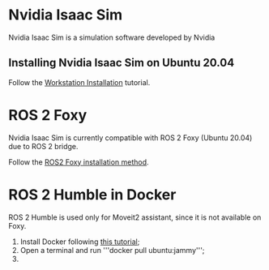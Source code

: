 # Nvidia Isaac Sim

Nvidia Isaac Sim is a simulation software developed by Nvidia

## Installing Nvidia Isaac Sim on Ubuntu 20.04

Follow the [Workstation Installation](https://docs.omniverse.nvidia.com/app_isaacsim/app_isaacsim/install_workstation.html) tutorial.

# ROS 2 Foxy

Nvidia Isaac Sim is currently compatible with ROS 2 Foxy (Ubuntu 20.04) due to ROS 2 bridge.

Follow the [ROS2 Foxy installation method](https://docs.ros.org/en/foxy/Installation/Ubuntu-Install-Debians.html).

# ROS 2 Humble in Docker

ROS 2 Humble is used only for Moveit2 assistant, since it is not available on Foxy.

1. Install Docker following [this tutorial](https://docs.docker.com/engine/install/ubuntu/);
2. Open a terminal and run '''docker pull ubuntu:jammy''';
3.